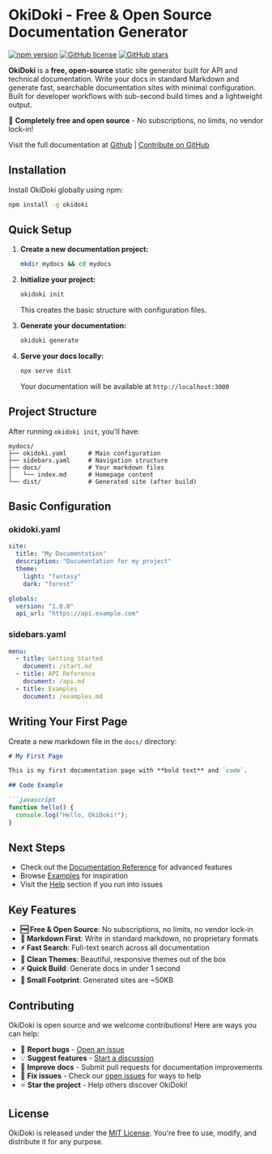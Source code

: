 # OkiDoki - Free & Open Source Documentation Generator

[![npm version](https://img.shields.io/npm/v/okidoki.svg)](https://www.npmjs.com/package/okidoki)
[![GitHub license](https://img.shields.io/github/license/jbeejones/okidoki.svg)](https://github.com/jbeejones/okidoki/blob/main/LICENSE)
[![GitHub stars](https://img.shields.io/github/stars/jbeejones/okidoki.svg)](https://github.com/jbeejones/okidoki/stargazers)

**OkiDoki** is a **free, open-source** static site generator built for API and technical documentation. Write your docs in standard Markdown and generate fast, searchable documentation sites with minimal configuration. Built for developer workflows with sub-second build times and a lightweight output.

🌟 **Completely free and open source** - No subscriptions, no limits, no vendor lock-in!

Visit the full documentation at [Github](https://jbeejones.github.io/okidoki) | [Contribute on GitHub](https://github.com/jbeejones/okidoki)

## Installation

Install OkiDoki globally using npm:

```bash
npm install -g okidoki
```
## Quick Setup

1. **Create a new documentation project:**
   ```bash
   mkdir mydocs && cd mydocs
   ```

2. **Initialize your project:**
   ```bash
   okidoki init
   ```
   This creates the basic structure with configuration files.

3. **Generate your documentation:**
   ```bash
   okidoki generate
   ```

4. **Serve your docs locally:**
   ```bash
   npx serve dist
   ```
   Your documentation will be available at `http://localhost:3000`


## Project Structure

After running `okidoki init`, you'll have:

```
mydocs/
├── okidoki.yaml      # Main configuration
├── sidebars.yaml     # Navigation structure
├── docs/             # Your markdown files
│   └── index.md      # Homepage content
└── dist/             # Generated site (after build)
```

## Basic Configuration

### okidoki.yaml
```yaml
site:
  title: "My Documentation"
  description: "Documentation for my project"
  theme:
    light: "fantasy"
    dark: "forest"

globals:
  version: "1.0.0"
  api_url: "https://api.example.com"
```

### sidebars.yaml
```yaml
menu:
  - title: Getting Started
    document: /start.md
  - title: API Reference
    document: /api.md
  - title: Examples
    document: /examples.md
```

## Writing Your First Page

Create a new markdown file in the `docs/` directory:

```markdown
# My First Page

This is my first documentation page with **bold text** and `code`.

## Code Example

```javascript
function hello() {
  console.log("Hello, OkiDoki!");
}
```


## Next Steps

- Check out the [Documentation Reference](https://jbeejones.github.io/okidoki/reference.md) for advanced features
- Browse [Examples](https://jbeejones.github.io/okidoki/markdown-examples.md) for inspiration  
- Visit the [Help](https://jbeejones.github.io/okidoki/help.md) section if you run into issues

## Key Features

- **🆓 Free & Open Source**: No subscriptions, no limits, no vendor lock-in
- **📝 Markdown First**: Write in standard markdown, no proprietary formats
- **⚡ Fast Search**: Full-text search across all documentation
- **🎨 Clean Themes**: Beautiful, responsive themes out of the box
- **⚡ Quick Build**: Generate docs in under 1 second
- **💾 Small Footprint**: Generated sites are ~50KB 

## Contributing

OkiDoki is open source and we welcome contributions! Here are ways you can help:

- 🐛 **Report bugs** - [Open an issue](https://github.com/jbeejones/okidoki/issues)
- 💡 **Suggest features** - [Start a discussion](https://github.com/jbeejones/okidoki/discussions) 
- 📝 **Improve docs** - Submit pull requests for documentation improvements
- 🔧 **Fix issues** - Check our [open issues](https://github.com/jbeejones/okidoki/issues) for ways to help
- ⭐ **Star the project** - Help others discover OkiDoki!

## License

OkiDoki is released under the [MIT License](https://github.com/jbeejones/okidoki/blob/main/LICENSE). You're free to use, modify, and distribute it for any purpose.

